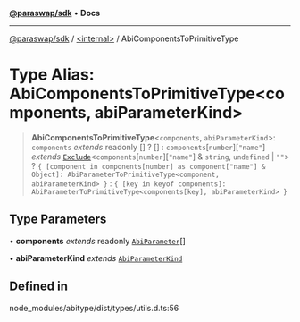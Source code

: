[**@paraswap/sdk**](../../README.md) • **Docs**

***

[@paraswap/sdk](../../globals.md) / [\<internal\>](../README.md) / AbiComponentsToPrimitiveType

# Type Alias: AbiComponentsToPrimitiveType\<components, abiParameterKind\>

> **AbiComponentsToPrimitiveType**\<`components`, `abiParameterKind`\>: `components` *extends* readonly [] ? [] : `components`\[`number`\]\[`"name"`\] *extends* [`Exclude`](Exclude.md)\<`components`\[`number`\]\[`"name"`\] & `string`, `undefined` \| `""`\> ? `{ [component in components[number] as component["name"] & Object]: AbiParameterToPrimitiveType<component, abiParameterKind> }` : `{ [key in keyof components]: AbiParameterToPrimitiveType<components[key], abiParameterKind> }`

## Type Parameters

• **components** *extends* readonly [`AbiParameter`](AbiParameter.md)[]

• **abiParameterKind** *extends* [`AbiParameterKind`](AbiParameterKind.md)

## Defined in

node\_modules/abitype/dist/types/utils.d.ts:56
